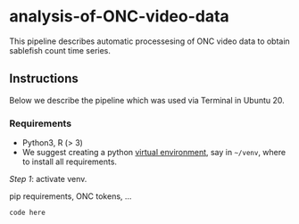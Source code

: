 # analysis-of-ONC-video-data
This pipeline describes automatic processesing of ONC video data to obtain sablefish count time series.  

## Instructions
Below we describe the pipeline which was used via Terminal in Ubuntu 20.

### Requirements
- Python3, R (> 3)
- We suggest creating a python [virtual environment](https://packaging.python.org/guides/installing-using-pip-and-virtual-environments/), say in `~/venv`, where to install all requirements.  

*Step 1*: activate venv.

pip requirements, ONC tokens, ...

```
code here
```

